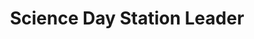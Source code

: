 ---
title: "Science Day Station Leader"
link_title: "Read More"
link: "http://vcl.cs.dartmouth.edu/news-content/2019/4/1/science-day-2019"
teaser_image: "/files/site/teaching-raytracing.jpg"
description: "Science Day at Dartmouth is an annual event where graduate students teach kids about their research and plan fun, hands-on activities. I designed and organized a computer graphics station that taught kids and parents about some of the science behind their favorite movies and video games and we did ray tracing in real life!"
---